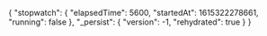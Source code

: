 {
    "stopwatch": {
        "elapsedTime": 5600,
        "startedAt": 1615322278661,
        "running": false
    },
    "_persist": {
        "version": -1,
        "rehydrated": true
    }
}